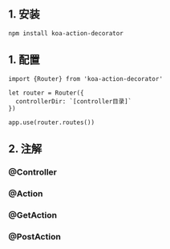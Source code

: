 ## 1. 安装
`npm install koa-action-decorator`
## 1. 配置
```
import {Router} from 'koa-action-decorator'

let router = Router({
  controllerDir: `[controller目录]`
})

app.use(router.routes())
```
## 2. 注解
### @Controller

### @Action

### @GetAction

### @PostAction